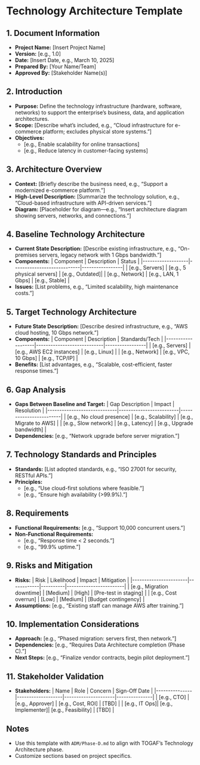 # Technology Architecture Template

## 1. Document Information
- **Project Name:** [Insert Project Name]
- **Version:** [e.g., 1.0]
- **Date:** [Insert Date, e.g., March 10, 2025]
- **Prepared By:** [Your Name/Team]
- **Approved By:** [Stakeholder Name(s)]

## 2. Introduction
- **Purpose:** Define the technology infrastructure (hardware, software, networks) to support the enterprise’s business, data, and application architectures.
- **Scope:** [Describe what’s included, e.g., “Cloud infrastructure for e-commerce platform; excludes physical store systems.”]
- **Objectives:** 
  - [e.g., Enable scalability for online transactions]
  - [e.g., Reduce latency in customer-facing systems]

## 3. Architecture Overview
- **Context:** [Briefly describe the business need, e.g., “Support a modernized e-commerce platform.”]
- **High-Level Description:** [Summarize the technology solution, e.g., “Cloud-based infrastructure with API-driven services.”]
- **Diagram:** [Placeholder for diagram—e.g., “Insert architecture diagram showing servers, networks, and connections.”]

## 4. Baseline Technology Architecture
- **Current State Description:** [Describe existing infrastructure, e.g., “On-premises servers, legacy network with 1 Gbps bandwidth.”]
- **Components:**
  | Component         | Description                | Status          |
  |-------------------|----------------------------|-----------------|
  | [e.g., Servers]   | [e.g., 5 physical servers] | [e.g., Outdated]|
  | [e.g., Network]   | [e.g., LAN, 1 Gbps]       | [e.g., Stable]  |
- **Issues:** [List problems, e.g., “Limited scalability, high maintenance costs.”]

## 5. Target Technology Architecture
- **Future State Description:** [Describe desired infrastructure, e.g., “AWS cloud hosting, 10 Gbps network.”]
- **Components:**
  | Component         | Description                | Standards/Tech  |
  |-------------------|----------------------------|-----------------|
  | [e.g., Servers]   | [e.g., AWS EC2 instances]  | [e.g., Linux]   |
  | [e.g., Network]   | [e.g., VPC, 10 Gbps]       | [e.g., TCP/IP]  |
- **Benefits:** [List advantages, e.g., “Scalable, cost-efficient, faster response times.”]

## 6. Gap Analysis
- **Gaps Between Baseline and Target:**
  | Gap Description             | Impact                  | Resolution             |
  |-----------------------------|-------------------------|------------------------|
  | [e.g., No cloud presence]   | [e.g., Scalability]     | [e.g., Migrate to AWS] |
  | [e.g., Slow network]        | [e.g., Latency]         | [e.g., Upgrade bandwidth] |
- **Dependencies:** [e.g., “Network upgrade before server migration.”]

## 7. Technology Standards and Principles
- **Standards:** [List adopted standards, e.g., “ISO 27001 for security, RESTful APIs.”]
- **Principles:** 
  - [e.g., “Use cloud-first solutions where feasible.”]
  - [e.g., “Ensure high availability (>99.9%).”]

## 8. Requirements
- **Functional Requirements:** [e.g., “Support 10,000 concurrent users.”]
- **Non-Functional Requirements:** 
  - [e.g., “Response time < 2 seconds.”]
  - [e.g., “99.9% uptime.”]

## 9. Risks and Mitigation
- **Risks:**
  | Risk                  | Likelihood | Impact   | Mitigation             |
  |-----------------------|------------|----------|------------------------|
  | [e.g., Migration downtime] | [Medium]   | [High]   | [Pre-test in staging]  |
  | [e.g., Cost overrun]  | [Low]      | [Medium] | [Budget contingency]   |
- **Assumptions:** [e.g., “Existing staff can manage AWS after training.”]

## 10. Implementation Considerations
- **Approach:** [e.g., “Phased migration: servers first, then network.”]
- **Dependencies:** [e.g., “Requires Data Architecture completion (Phase C).”]
- **Next Steps:** [e.g., “Finalize vendor contracts, begin pilot deployment.”]

## 11. Stakeholder Validation
- **Stakeholders:**
  | Name          | Role              | Concern             | Sign-Off Date |
  |---------------|-------------------|---------------------|---------------|
  | [e.g., CTO]   | [e.g., Approver]  | [e.g., Cost, ROI]   | [TBD]         |
  | [e.g., IT Ops]| [e.g., Implementer]| [e.g., Feasibility] | [TBD]         |

## Notes
- Use this template with `ADM/Phase-D.md` to align with TOGAF’s Technology Architecture phase.
- Customize sections based on project specifics.